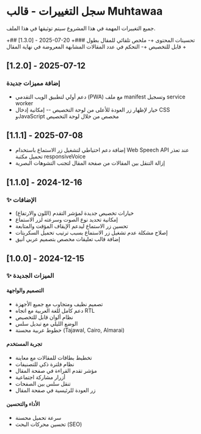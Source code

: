  # سجل التغييرات - قالب Muhtawaa
 
 جميع التغييرات المهمة في هذا المشروع سيتم توثيقها في هذا الملف.
 
+## [1.3.0] - 2025-07-20
+### تحسينات المحتوى
+- ملخص تلقائي للمقال بطول قابل للتخصيص
+- التحكم في عدد المقالات المشابهة المعروضة في نهاية المقال
+
 ## [1.2.0] - 2025-07-12
 ### إضافة مميزات جديدة
 - دعم أولي لتطبيق الويب التقدمي (PWA) مع ملف manifest وتسجيل service worker
 - خيار لإظهار زر العودة للأعلى من لوحة التخصيص
-- إمكانية إدخال CSS وJavaScript مخصص من خلال لوحة التخصيص
 
 ## [1.1.1] - 2025-07-08
- إضافة دعم احتياطي لتشغيل زر الاستماع باستخدام Web Speech API عند تعذر تحميل مكتبة responsiveVoice
- إزالة التنقل بين المقالات من صفحة المقال لتجنب التشوهات البصرية

## [1.1.0] - 2024-12-16
### ✨ الإضافات
- خيارات تخصيص جديدة لمؤشر التقدم (اللون والارتفاع)
- إمكانية تحديد نوع الصوت وسرعته لزر الاستماع
- تحسين زر الاستماع ليدعم الإيقاف المؤقت والمتابعة
- إصلاح مشكلة عدم تشغيل زر الاستماع بسبب ترتيب تحميل السكربتات
- إضافة قالب تعليقات مخصص بتصميم عربي أنيق

## [1.0.0] - 2024-12-15
### ✨ الميزات الجديدة
#### التصميم والواجهة
- تصميم نظيف ومتجاوب مع جميع الأجهزة
- دعم كامل للغة العربية مع اتجاه RTL
- نظام ألوان قابل للتخصيص
- الوضع الليلي مع تبديل سلس
- خطوط عربية محسنة (Tajawal, Cairo, Almarai)

#### تجربة المستخدم
- تخطيط بطاقات للمقالات مع معاينة
- نظام فلترة ذكي للتصنيفات
- مؤشر تقدم القراءة في صفحة المقال
- أزرار مشاركة اجتماعية
- تنقل سلس بين الصفحات
- زر العودة للرئيسية في صفحة المقال

#### الأداء والتحسين
- سرعة تحميل محسنة
- تحسين محركات البحث (SEO)
